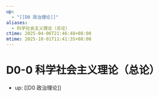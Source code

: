 ```yaml
---
up:
  - "[[D0 政治理论]]"
aliases:
  - 科学社会主义理论（总论）
ctime: 2025-04-06T21:46:48+08:00
mtime: 2025-10-01T11:41:35+08:00
---
```


# D0-0 科学社会主义理论（总论）

- up: [[D0 政治理论]]
